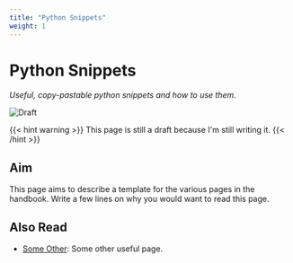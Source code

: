 ```yaml
---
title: "Python Snippets"
weight: 1
---
```


# Python Snippets
*Useful, copy-pastable python snippets and how to use them.*

![Draft](https://img.shields.io/badge/status-draft-red?style=flat-square)

{{< hint warning >}}
This page is still a draft because I'm still writing it.
{{< /hint >}}

## Aim
This page aims to describe a template for the various pages in the handbook. Write a few lines on why you would want to read this page.

## Also Read
- [Some Other](/CONTRIBUTING.md): Some other useful page. 
